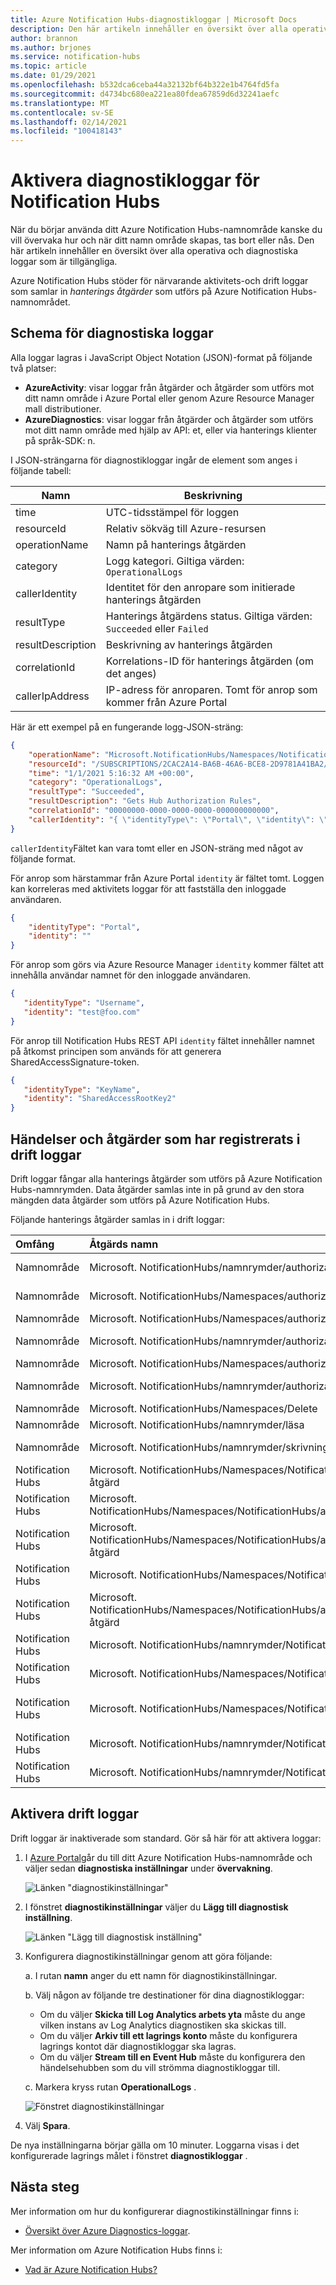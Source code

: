 ```yaml
---
title: Azure Notification Hubs-diagnostikloggar | Microsoft Docs
description: Den här artikeln innehåller en översikt över alla operativa och diagnostiska loggar som är tillgängliga för Azure Notification Hubs.
author: brannon
ms.author: brjones
ms.service: notification-hubs
ms.topic: article
ms.date: 01/29/2021
ms.openlocfilehash: b532dca6ceba44a32132bf64b322e1b4764fd5fa
ms.sourcegitcommit: d4734bc680ea221ea80fdea67859d6d32241aefc
ms.translationtype: MT
ms.contentlocale: sv-SE
ms.lasthandoff: 02/14/2021
ms.locfileid: "100418143"
---
```

# <a name="enable-diagnostics-logs-for-notification-hubs"></a>Aktivera diagnostikloggar för Notification Hubs

När du börjar använda ditt Azure Notification Hubs-namnområde kanske du vill övervaka hur och när ditt namn område skapas, tas bort eller nås. Den här artikeln innehåller en översikt över alla operativa och diagnostiska loggar som är tillgängliga.

Azure Notification Hubs stöder för närvarande aktivitets-och drift loggar som samlar in *hanterings åtgärder* som utförs på Azure Notification Hubs-namnområdet.

## <a name="diagnostic-logs-schema"></a>Schema för diagnostiska loggar

Alla loggar lagras i JavaScript Object Notation (JSON)-format på följande två platser:

- **AzureActivity**: visar loggar från åtgärder och åtgärder som utförs mot ditt namn område i Azure Portal eller genom Azure Resource Manager mall distributioner.
- **AzureDiagnostics**: visar loggar från åtgärder och åtgärder som utförs mot ditt namn område med hjälp av API: et, eller via hanterings klienter på språk-SDK: n.

I JSON-strängarna för diagnostikloggar ingår de element som anges i följande tabell:

| Namn | Beskrivning |
| ------- | ------- |
| time | UTC-tidsstämpel för loggen |
| resourceId | Relativ sökväg till Azure-resursen |
| operationName | Namn på hanterings åtgärden |
| category | Logg kategori. Giltiga värden: `OperationalLogs` |
| callerIdentity | Identitet för den anropare som initierade hanterings åtgärden |
| resultType | Hanterings åtgärdens status. Giltiga värden: `Succeeded` eller `Failed` |
| resultDescription | Beskrivning av hanterings åtgärden |
| correlationId | Korrelations-ID för hanterings åtgärden (om det anges) |
| callerIpAddress | IP-adress för anroparen. Tomt för anrop som kommer från Azure Portal |

Här är ett exempel på en fungerande logg-JSON-sträng:

```json
{
    "operationName": "Microsoft.NotificationHubs/Namespaces/NotificationHubs/authorizationRules/action",
    "resourceId": "/SUBSCRIPTIONS/2CAC2A14-BA6B-46A6-BCE8-2D9781A41BA2/RESOURCEGROUPS/SAMPLES/PROVIDERS/MICROSOFT.NOTIFICATIONHUBS/NAMESPACES/SAMPLE-NS",
    "time": "1/1/2021 5:16:32 AM +00:00",
    "category": "OperationalLogs",
    "resultType": "Succeeded",
    "resultDescription": "Gets Hub Authorization Rules",
    "correlationId": "00000000-0000-0000-0000-000000000000",
    "callerIdentity": "{ \"identityType\": \"Portal\", \"identity\": \"\" }"
}
```

`callerIdentity`Fältet kan vara tomt eller en JSON-sträng med något av följande format.

För anrop som härstammar från Azure Portal `identity` är fältet tomt. Loggen kan korreleras med aktivitets loggar för att fastställa den inloggade användaren.
```json
{
    "identityType": "Portal",
    "identity": ""
}
```

För anrop som görs via Azure Resource Manager `identity` kommer fältet att innehålla användar namnet för den inloggade användaren.
```json
{
   "identityType": "Username",
   "identity": "test@foo.com"
}
```

För anrop till Notification Hubs REST API `identity` fältet innehåller namnet på åtkomst principen som används för att generera SharedAccessSignature-token.
```json
{
   "identityType": "KeyName",
   "identity": "SharedAccessRootKey2"
}
```

## <a name="events-and-operations-captured-in-operational-logs"></a>Händelser och åtgärder som har registrerats i drift loggar

Drift loggar fångar alla hanterings åtgärder som utförs på Azure Notification Hubs-namnrymden. Data åtgärder samlas inte in på grund av den stora mängden data åtgärder som utförs på Azure Notification Hubs.

Följande hanterings åtgärder samlas in i drift loggar: 

| Omfång | Åtgärds namn | Åtgärds Beskrivning |
| :-- | :-- | :-- |
| Namnområde | Microsoft. NotificationHubs/namnrymder/authorizationRules/åtgärd | Lista auktoriseringsregler |
| Namnområde | Microsoft. NotificationHubs/Namespaces/authorizationRules/Delete | Ta bort auktoriseringsregel |
| Namnområde | Microsoft. NotificationHubs/Namespaces/authorizationRules/listnycklar/åtgärd | Lista nycklar |
| Namnområde | Microsoft. NotificationHubs/namnrymder/authorizationRules/Read | Hämta auktoriseringsregel |
| Namnområde | Microsoft. NotificationHubs/Namespaces/authorizationRules/regenerateKeys/åtgärd | Återskapa nycklar |
| Namnområde | Microsoft. NotificationHubs/namnrymder/authorizationRules/Write | Skapa eller uppdatera auktoriseringsregel |
| Namnområde | Microsoft. NotificationHubs/Namespaces/Delete | Ta bort namnrymd |
| Namnområde | Microsoft. NotificationHubs/namnrymder/läsa | Hämta namnrymd |
| Namnområde | Microsoft. NotificationHubs/namnrymder/skrivning | Skapa eller uppdatera namnrymd |
| Notification Hubs | Microsoft. NotificationHubs/Namespaces/NotificationHubs/authorizationRules/åtgärd | Lista auktoriseringsregler |
| Notification Hubs | Microsoft. NotificationHubs/Namespaces/NotificationHubs/authorizationRules/Delete | Ta bort auktoriseringsregel |
| Notification Hubs | Microsoft. NotificationHubs/Namespaces/NotificationHubs/authorizationRules/listnycklar/åtgärd | Lista nycklar |
| Notification Hubs | Microsoft. NotificationHubs/Namespaces/NotificationHubs/authorizationRules/Read | Läs auktoriseringsregel |
| Notification Hubs | Microsoft. NotificationHubs/Namespaces/NotificationHubs/authorizationRules/regenerateKeys/åtgärd | Återskapa nycklar |
| Notification Hubs | Microsoft. NotificationHubs/namnrymder/NotificationHubs/authorizationRules/Write | Skapa eller uppdatera auktoriseringsregel |
| Notification Hubs | Microsoft. NotificationHubs/Namespaces/NotificationHubs/Delete | Ta bort Notification Hub |
| Notification Hubs | Microsoft. NotificationHubs/Namespaces/NotificationHubs/pnsCredentials/åtgärd | Skapa, uppdatera eller hämta PNS-autentiseringsuppgifter |
| Notification Hubs | Microsoft. NotificationHubs/namnrymder/NotificationHubs/Read | Hämta Notification Hub |
| Notification Hubs | Microsoft. NotificationHubs/namnrymder/NotificationHubs/Write | Skapa eller uppdatera Notification Hub |

## <a name="enable-operational-logs"></a>Aktivera drift loggar

Drift loggar är inaktiverade som standard. Gör så här för att aktivera loggar:

1. I [Azure Portal](https://portal.azure.com)går du till ditt Azure Notification Hubs-namnområde och väljer sedan **diagnostiska inställningar** under **övervakning**.

   ![Länken "diagnostikinställningar"](./media/notification-hubs-diagnostic-logs/image-1.png)

1. I fönstret **diagnostikinställningar** väljer du **Lägg till diagnostisk inställning**.  

   ![Länken "Lägg till diagnostisk inställning"](./media/notification-hubs-diagnostic-logs/image-2.png)

1. Konfigurera diagnostikinställningar genom att göra följande:

   a. I rutan **namn** anger du ett namn för diagnostikinställningar.  

   b. Välj någon av följande tre destinationer för dina diagnostikloggar:  
   - Om du väljer **Skicka till Log Analytics arbets yta** måste du ange vilken instans av Log Analytics diagnostiken ska skickas till.  
   - Om du väljer **Arkiv till ett lagrings konto** måste du konfigurera lagrings kontot där diagnostikloggar ska lagras.  
   - Om du väljer **Stream till en Event Hub** måste du konfigurera den händelsehubben som du vill strömma diagnostikloggar till.

   c. Markera kryss rutan **OperationalLogs** .

    ![Fönstret diagnostikinställningar](./media/notification-hubs-diagnostic-logs/image-3.png)

1. Välj **Spara**.

De nya inställningarna börjar gälla om 10 minuter. Loggarna visas i det konfigurerade lagrings målet i fönstret **diagnostikloggar** .

## <a name="next-steps"></a>Nästa steg

Mer information om hur du konfigurerar diagnostikinställningar finns i:
* [Översikt över Azure Diagnostics-loggar](../azure-monitor/platform/platform-logs-overview.md).

Mer information om Azure Notification Hubs finns i:
* [Vad är Azure Notification Hubs?](notification-hubs-push-notification-overview.md)

